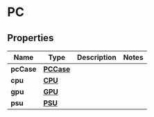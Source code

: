 
# PC

## Properties
Name | Type | Description | Notes
------------ | ------------- | ------------- | -------------
**pcCase** | [**PCCase**](PCCase.md) |  | 
**cpu** | [**CPU**](CPU.md) |  | 
**gpu** | [**GPU**](GPU.md) |  | 
**psu** | [**PSU**](PSU.md) |  | 



